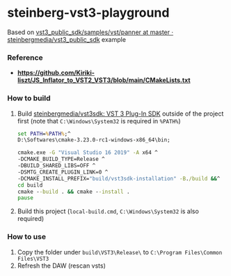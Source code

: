 steinberg-vst3-playground
=========================
Based on [vst3_public_sdk/samples/vst/panner at master · steinbergmedia/vst3_public_sdk](https://github.com/steinbergmedia/vst3_public_sdk/tree/master/samples/vst/panner) example
### Reference
- **https://github.com/Kiriki-liszt/JS_Inflator_to_VST2_VST3/blob/main/CMakeLists.txt**

### How to build
1. Build [steinbergmedia/vst3sdk: VST 3 Plug-In SDK](https://github.com/steinbergmedia/vst3sdk) outside of the project first (note that `C:\Windows\System32` is required in `%PATH%`)
    ```cmd
    set PATH=%PATH%;^
    D:\Softwares\cmake-3.23.0-rc1-windows-x86_64\bin;

    cmake.exe -G "Visual Studio 16 2019" -A x64 ^
    -DCMAKE_BUILD_TYPE=Release ^
    -DBUILD_SHARED_LIBS=OFF ^
    -DSMTG_CREATE_PLUGIN_LINK=0 ^
    -DCMAKE_INSTALL_PREFIX="build/vst3sdk-installation" -B./build &&^
    cd build
    cmake --build . && cmake --install .
    pause
    ```
2. Build this project (`local-build.cmd`, `C:\Windows\System32` is also required)

### How to use
1. Copy the folder under `build\VST3\Release\` to `C:\Program Files\Common Files\VST3`
2. Refresh the DAW (rescan vsts)
